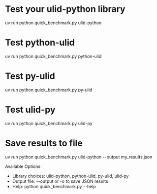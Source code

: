 # Test your ulid-python library
uv run python quick_benchmark.py ulid-python

# Test python-ulid
uv run python quick_benchmark.py python-ulid

# Test py-ulid
uv run python quick_benchmark.py py-ulid

# Test ulid-py
uv run python quick_benchmark.py ulid-py


# Save results to file
uv run python quick_benchmark.py ulid-python --output my_results.json

Available Options

- Library choices: ulid-python, python-ulid, py-ulid, ulid-py
- Output file: --output or -o to save JSON results
- Help: python quick_benchmark.py --help
